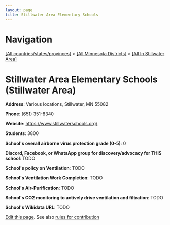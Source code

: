 ```yaml
---
layout: page
title: Stillwater Area Elementary Schools
---
```

# Navigation

[[All countries/states/provinces]](../../..) > [[All Minnesota Districts]](../..) > [[All In Stillwater Area]](..)

# Stillwater Area Elementary Schools (Stillwater Area)

**Address**: Various locations, Stillwater, MN 55082

**Phone**: (651) 351-8340

**Website**: <https://www.stillwaterschools.org/>

**Students**: 3800

**School's overall airborne virus protection grade (0-5)**: 0

**Discord, Facebook, or WhatsApp group for discovery/advocacy for THIS school**: TODO

**School's policy on Ventilation**: TODO

**School's Ventilation Work Completion**: TODO

**School's Air-Purification**: TODO

**School's CO2 monitoring to actively drive ventilation and filtration**: TODO

**School's Wikidata URL**: TODO


[Edit this page](https://github.com/ventilate-schools/MN/edit/main/./Stillwater_Area/Stillwater_Area_Elementary_Schools.md). See also [rules for contribution](../../../contribution-rules/)